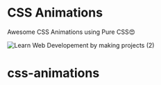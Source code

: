 
# CSS Animations

Awesome CSS Animations using Pure CSS😍

![Learn Web Developement by making projects (2)](https://user-images.githubusercontent.com/66505013/170861540-529d3053-793f-40f9-a9d7-5cfb485c316f.png)
# css-animations
